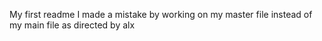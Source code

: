 My first readme
I made a mistake by working on my master file instead of my main file as directed by alx
